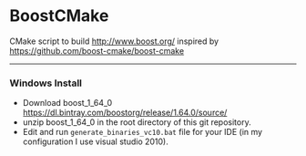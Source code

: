 # BoostCMake
CMake script to build http://www.boost.org/ inspired by https://github.com/boost-cmake/boost-cmake


---------------------------------

### Windows Install

- Download boost_1_64_0 https://dl.bintray.com/boostorg/release/1.64.0/source/
- unzip boost_1_64_0 in the root directory of this git repository.
- Edit and run `generate_binaries_vc10.bat` file for your IDE (in my configuration I use visual studio 2010).



